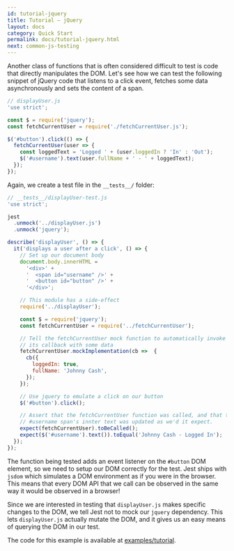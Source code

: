 ```yaml
---
id: tutorial-jquery
title: Tutorial – jQuery
layout: docs
category: Quick Start
permalink: docs/tutorial-jquery.html
next: common-js-testing
---
```


Another class of functions that is often considered difficult to test is code
that directly manipulates the DOM. Let's see how we can test the following
snippet of jQuery code that listens to a click event, fetches some data
asynchronously and sets the content of a span.

```javascript
// displayUser.js
'use strict';

const $ = require('jquery');
const fetchCurrentUser = require('./fetchCurrentUser.js');

$('#button').click(() => {
  fetchCurrentUser(user => {
    const loggedText = 'Logged ' + (user.loggedIn ? 'In' : 'Out');
    $('#username').text(user.fullName + ' - ' + loggedText);
  });
});
```

Again, we create a test file in the `__tests__/` folder:

```javascript
// __tests__/displayUser-test.js
'use strict';

jest
  .unmock('../displayUser.js')
  .unmock('jquery');

describe('displayUser', () => {
  it('displays a user after a click', () => {
    // Set up our document body
    document.body.innerHTML =
      '<div>' +
      '  <span id="username" />' +
      '  <button id="button" />' +
      '</div>';

    // This module has a side-effect
    require('../displayUser');

    const $ = require('jquery');
    const fetchCurrentUser = require('../fetchCurrentUser');

    // Tell the fetchCurrentUser mock function to automatically invoke
    // its callback with some data
    fetchCurrentUser.mockImplementation(cb =>  {
      cb({
        loggedIn: true,
        fullName: 'Johnny Cash',
      });
    });

    // Use jquery to emulate a click on our button
    $('#button').click();

    // Assert that the fetchCurrentUser function was called, and that the
    // #username span's innter text was updated as we'd it expect.
    expect(fetchCurrentUser).toBeCalled();
    expect($('#username').text()).toEqual('Johnny Cash - Logged In');
  });
});

```

The function being tested adds an event listener on the `#button` DOM element,
so we need to setup our DOM correctly for the test. Jest ships with `jsdom`
which simulates a DOM environment as if you were in the browser. This means that
every DOM API that we call can be observed in the same way it would be observed
in a browser!

Since we are interested in testing that `displayUser.js` makes specific changes
to the DOM, we tell Jest not to mock our `jquery` dependency. This lets
`displayUser.js` actually mutate the DOM, and it gives us an easy means of
querying the DOM in our test.

The code for this example is available at [examples/tutorial](https://github.com/facebook/jest/tree/master/examples/jquery).
